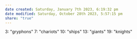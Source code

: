 ```yaml
---
date created: Saturday, January 7th 2023, 6:19:32 pm
date modified: Saturday, October 28th 2023, 5:57:15 pm
share: "true"
---
```

3: "gryphons"
7: "chariots"
10: "ships"
13: "giants"
19: "knights"